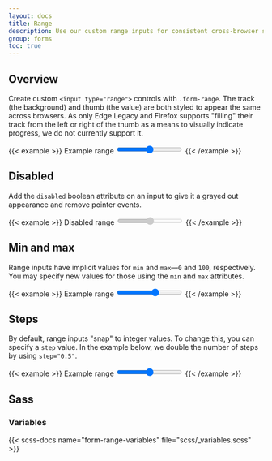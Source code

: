 ```yaml
---
layout: docs
title: Range
description: Use our custom range inputs for consistent cross-browser styling and built-in customization.
group: forms
toc: true
---
```


## Overview

Create custom `<input type="range">` controls with `.form-range`. The track (the background) and thumb (the value) are both styled to appear the same across browsers. As only Edge Legacy and Firefox supports "filling" their track from the left or right of the thumb as a means to visually indicate progress, we do not currently support it.

{{< example >}}
<label for="customRange1" class="form-label">Example range</label>
<input type="range" class="form-range" id="customRange1">
{{< /example >}}

## Disabled

Add the `disabled` boolean attribute on an input to give it a grayed out appearance and remove pointer events.

{{< example >}}
<label for="disabledRange" class="form-label">Disabled range</label>
<input type="range" class="form-range" id="disabledRange" disabled>
{{< /example >}}

## Min and max

Range inputs have implicit values for `min` and `max`—`0` and `100`, respectively. You may specify new values for those using the `min` and `max` attributes.

{{< example >}}
<label for="customRange2" class="form-label">Example range</label>
<input type="range" class="form-range" min="0" max="5" id="customRange2">
{{< /example >}}

## Steps

By default, range inputs "snap" to integer values. To change this, you can specify a `step` value. In the example below, we double the number of steps by using `step="0.5"`.

{{< example >}}
<label for="customRange3" class="form-label">Example range</label>
<input type="range" class="form-range" min="0" max="5" step="0.5" id="customRange3">
{{< /example >}}

## Sass

### Variables

{{< scss-docs name="form-range-variables" file="scss/_variables.scss" >}}
